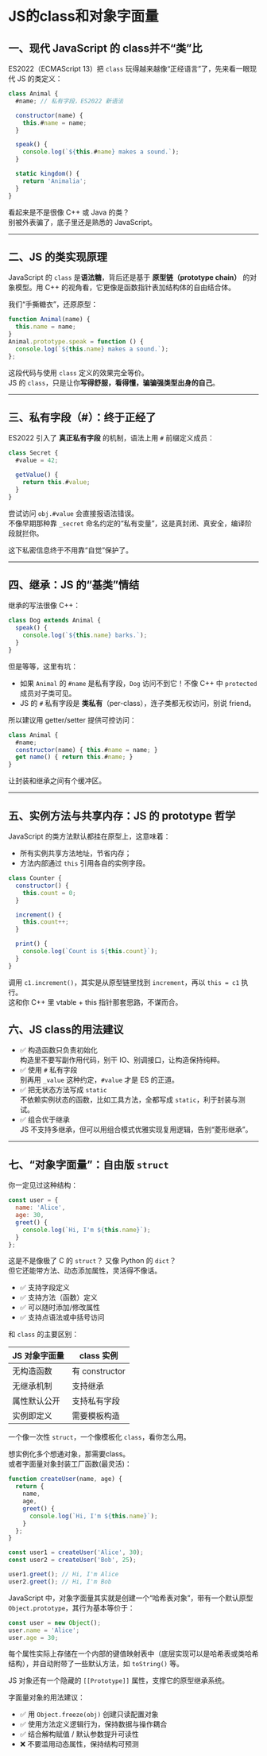 # JS的class和对象字面量

## 一、现代 JavaScript 的 class并不“类”比

ES2022（ECMAScript 13）把 `class` 玩得越来越像“正经语言”了，先来看一眼现代 JS 的类定义：

```js
class Animal {
  #name; // 私有字段，ES2022 新语法

  constructor(name) {
    this.#name = name;
  }

  speak() {
    console.log(`${this.#name} makes a sound.`);
  }

  static kingdom() {
    return 'Animalia';
  }
}
```

看起来是不是很像 C++ 或 Java 的类？  
别被外表骗了，底子里还是熟悉的 JavaScript。

---

## 二、JS 的类实现原理

JavaScript 的 `class` 是**语法糖**，背后还是基于 **原型链（prototype chain）** 的对象模型。用 C++ 的视角看，它更像是函数指针表加结构体的自由结合体。

我们“手撕糖衣”，还原原型：

```js
function Animal(name) {
  this.name = name;
}
Animal.prototype.speak = function () {
  console.log(`${this.name} makes a sound.`);
};
```

这段代码与使用 `class` 定义的效果完全等价。  
JS 的 `class`，只是让你**写得舒服，看得懂，骗骗强类型出身的自己**。

---

## 三、私有字段（#）：终于正经了

ES2022 引入了 **真正私有字段** 的机制，语法上用 `#` 前缀定义成员：

```js
class Secret {
  #value = 42;

  getValue() {
    return this.#value;
  }
}
```

尝试访问 `obj.#value` 会直接报语法错误。  
不像早期那种靠 `_secret` 命名约定的“私有变量”，这是真封闭、真安全，编译阶段就拦你。

这下私密信息终于不用靠“自觉”保护了。

---

## 四、继承：JS 的“基类”情结

继承的写法很像 C++：

```js
class Dog extends Animal {
  speak() {
    console.log(`${this.name} barks.`);
  }
}
```

但是等等，这里有坑：

- 如果 `Animal` 的 `#name` 是私有字段，`Dog` 访问不到它！不像 C++ 中 `protected` 成员对子类可见。
- JS 的 `#` 私有字段是 **类私有**（per-class），连子类都无权访问，别说 friend。

所以建议用 getter/setter 提供可控访问：

```js
class Animal {
  #name;
  constructor(name) { this.#name = name; }
  get name() { return this.#name; }
}
```

让封装和继承之间有个缓冲区。

---

## 五、实例方法与共享内存：JS 的 prototype 哲学

JavaScript 的类方法默认都挂在原型上，这意味着：

- 所有实例共享方法地址，节省内存；
- 方法内部通过 `this` 引用各自的实例字段。

```js
class Counter {
  constructor() {
    this.count = 0;
  }

  increment() {
    this.count++;
  }

  print() {
    console.log(`Count is ${this.count}`);
  }
}
```

调用 `c1.increment()`，其实是从原型链里找到 `increment`，再以 `this = c1` 执行。  
这和你 C++ 里 vtable + this 指针那套思路，不谋而合。

## 六、JS class的用法建议

- ✅ 构造函数只负责初始化  
构造里不要写副作用代码，别干 IO、别调接口，让构造保持纯粹。
- ✅ 使用 `#` 私有字段  
别再用 `_value` 这种约定，`#value` 才是 ES 的正道。
- ✅ 把无状态方法写成 `static`  
不依赖实例状态的函数，比如工具方法，全都写成 `static`，利于封装与测试。
- ✅ 组合优于继承  
JS 不支持多继承，但可以用组合模式优雅实现复用逻辑，告别“菱形继承”。

---

## 七、“对象字面量”：自由版 `struct`

你一定见过这种结构：

```js
const user = {
  name: 'Alice',
  age: 30,
  greet() {
    console.log(`Hi, I'm ${this.name}`);
  }
};
```

这是不是像极了 C 的 `struct`？  又像 Python 的 `dict`？  
但它还能带方法、动态添加属性，灵活得不像话。

- ✅ 支持字段定义
- ✅ 支持方法（函数）定义
- ✅ 可以随时添加/修改属性
- ✅ 支持点语法或中括号访问

和 `class` 的主要区别：

| JS 对象字面量     | class 实例     |
|------------------|----------------|
| 无构造函数       | 有 constructor |
| 无继承机制       | 支持继承       |
| 属性默认公开     | 支持私有字段   |
| 实例即定义       | 需要模板构造   |

一个像一次性 `struct`，一个像模板化 `class`，看你怎么用。

想实例化多个想通对象，那需要class。  
或者字面量对象封装工厂函数(最灵活)：

```js
function createUser(name, age) {
  return {
    name,
    age,
    greet() {
      console.log(`Hi, I'm ${this.name}`);
    }
  };
}

const user1 = createUser('Alice', 30);
const user2 = createUser('Bob', 25);

user1.greet(); // Hi, I'm Alice
user2.greet(); // Hi, I'm Bob
```

JavaScript 中，对象字面量其实就是创建一个“哈希表对象”，带有一个默认原型 `Object.prototype`，其行为基本等价于：

```js
const user = new Object();
user.name = 'Alice';
user.age = 30;
```

每个属性实际上存储在一个内部的键值映射表中（底层实现可以是哈希表或类哈希结构），并自动附带了一些默认方法，如 `toString()` 等。

JS 对象还有一个隐藏的 `[[Prototype]]` 属性，支撑它的原型继承系统。

字面量对象的用法建议：

- ✅ 用 `Object.freeze(obj)` 创建只读配置对象
- ✅ 使用方法定义逻辑行为，保持数据与操作耦合
- ✅ 结合解构赋值 / 默认参数提升可读性
- ❌ 不要滥用动态属性，保持结构可预测
